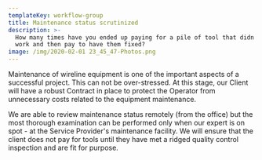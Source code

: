 ```yaml
---
templateKey: workflow-group
title: Maintenance status scrutinized
description: >-
  How many times have you ended up paying for a pile of tool that didn't even
  work and then pay to have them fixed? 
image: /img/2020-02-01 23_45_47-Photos.png
---
```

Maintenance of wireline equipment is one of the important aspects of a successful project. This can not be over-stressed. At this stage, our Client will have a robust Contract in place to protect the Operator from unnecessary costs related to the equipment maintenance.

We are able to review maintenance status remotely (from the office) but the most thorough examination can be performed only when our expert is on spot - at the Service Provider's maintenance facility. We will ensure that the client does not pay for tools until they have met a ridged quality control inspection and are fit for purpose.
